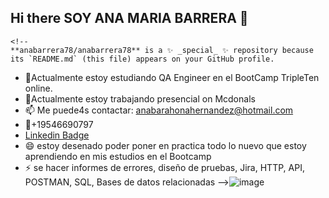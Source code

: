 ## Hi there SOY ANA MARIA BARRERA 👋

    <!--
    **anabarrera78/anabarrera78** is a ✨ _special_ ✨ repository because its `README.md` (this file) appears on your GitHub profile.

- 🌱Actualmente estoy estudiando QA Engineer en el BootCamp TripleTen online.
- 🔭Actualmente estoy trabajando presencial on Mcdonals
-  📫 Me puede4s contactar: anabarahonahernandez@hotmail.com
-  📱+19546690797
-  [ Linkedin Badge](https://www.linkedin.com/in/ana-maria-barrera-194468110/)
- 😄 estoy desenado poder poner en practica todo lo nuevo que estoy aprendiendo en mis estudios en el Bootcamp
- ⚡ se hacer informes de errores, diseño de  pruebas, Jira, HTTP, API, POSTMAN, SQL, Bases de datos relacionadas
-->![image](https://github.com/user-attachments/assets/f78059cb-982c-499b-b282-fe841f23f34c)

